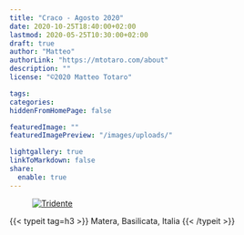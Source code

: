 ```yaml
---
title: "Craco - Agosto 2020"
date: 2020-10-25T18:40:00+02:00
lastmod: 2020-05-25T10:30:00+02:00
draft: true
author: "Matteo"
authorLink: "https://mtotaro.com/about"
description: ""
license: "©2020 Matteo Totaro"

tags:
categories:
hiddenFromHomePage: false

featuredImage: ""
featuredImagePreview: "/images/uploads/"

lightgallery: true
linkToMarkdown: false
share:
  enable: true
---
```


<div class="container-fluid">
    <div class="ratio-box fade-box">
        <figure>
          <a class="lightgallery" 
                  href=/images/uploads/
                  title="Tridente"
                  data-thumbnail=/images/uploads                  data-sub-html="Tridente">
                  <img class="lazyload blur-up"
                      src=/svg/loading/normal.svg
                      data-src=/images/uploadsg
                      data-sizes=auto
                      alt="Tridente"></a>
        </figure>
        <div class="col-md-8 col-md-push-2 no-padding-left" >
          {{< typeit tag=h3 >}} Matera, Basilicata, Italia {{< /typeit >}}
          <p> </p>
        </div>
        <figure>
          <a class="lightgallery" 
                  href=/images/uploads/
                  title=""
                  data-thumbnail=/images/uploads                  data-sub-html="">
                  <img class="lazyload blur-up"
                      src=/svg/loading/normal.svg
                      data-src=/images/uploads
                      data-sizes=auto
                      alt=""></a>
              <figcaption class=image-caption style="text-align:center">
                <code></code>
              </figcaption>
        </figure>
        <figure>
          <a class="lightgallery" 
                  href=/images/uploads/
                  title=""
                  data-thumbnail=/images/uploads                  data-sub-html="">
                  <img class="lazyload blur-up"
                       src=/svg/loading/normal.svg
                       data-src=/images/uploadsg
                       data-sizes=auto
                       alt=""></a>
              <figcaption class=image-caption style="text-align:center">
                <code></code>
              </figcaption>
          </figure>
        <figure>
          <a class="lightgallery" 
                  href=/images/uploads/
                  title=""
                  data-thumbnail=/images/uploads                  data-sub-html="">
                  <img class="lazyload blur-up"
                      src=/svg/loading/normal.svg
                      data-src=/images/uploadsg
                      data-sizes=auto
                      alt=""></a>
              <figcaption class=image-caption style="text-align:center">
                <code></code>
              </figcaption>
        </figure>
        <figure>
          <a class="lightgallery" 
                  href=/images/uploads/
                  title=""
                  data-thumbnail=/images/uploads                  data-sub-html="">
                  <img class="lazyload blur-up"
                      src=/svg/loading/normal.svg
                      data-src=/images/uploadsg
                      data-sizes=auto
                      alt=""></a>
              <figcaption class=image-caption style="text-align:center">
                <code></code>
              </figcaption>
        </figure>
 </div>
</div>